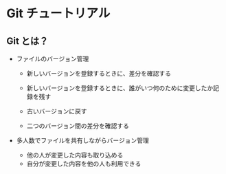 # Git チュートリアル

## Git とは？

- ファイルのバージョン管理

  - 新しいバージョンを登録するときに、差分を確認する

  - 新しいバージョンを登録するときに、誰がいつ何のために変更したか記録を残す

  - 古いバージョンに戻す

  - 二つのバージョン間の差分を確認する

    

- 多人数でファイルを共有しながらバージョン管理

  - 他の人が変更した内容も取り込める
  - 自分が変更した内容を他の人も利用できる


